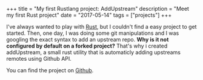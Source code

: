 +++
title = "My first Rustlang project: AddUpstream"
description = "Meet my first Rust project"
date = "2017-05-14"
tags = ["projects"]
+++

I've always wanted to play with [Rust](https://www.rust-lang.org/en-US/), but I couldn't find a easy project to get started. Then, one day, I was doing some git manipulations and I was googling the exact syntax to add an upstream repo. **Why is it not configured by default on a forked project?** That's why i created addUpstream, a small rust utility that is automaticly adding upstreams remotes using Github API.

You can find the project on [Github](https://github.com/PierreZ/addUpstream).
